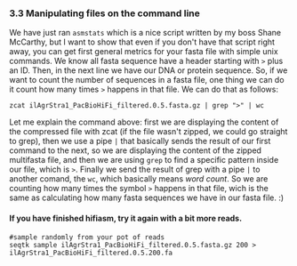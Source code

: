 ### 3.3 Manipulating files on the command line
We have just ran `asmstats` which is a nice script written by my boss Shane McCarthy, but I want to show that even if you don't have that script right away, you can get first general metrics for your fasta file with simple unix commands.
We know all fasta sequence have a header starting with `>` plus an ID. Then, in the next line we have our DNA or protein sequence. So, if we want to count the number of sequences in a fasta file, one thing we can do it count how many times `>` happens in that file. We can do that as follows:

```
zcat ilAgrStra1_PacBioHiFi_filtered.0.5.fasta.gz | grep ">" | wc

```
Let me explain the command above: first we are displaying the content of the compressed file with zcat (if the file wasn't zipped, we could go straight to grep), then we use a pipe `|` that basically sends the result of our first command to the next, so we are displaying the content of the zipped multifasta file, and then we are using `grep` to find a specific pattern inside our file, which is `>`. Finally we send the result of grep with a pipe `|` to another comand, the `wc`, which basically means _word count_. So we are counting how many times the symbol `>` happens in that file, wich is the same as calculating how many fasta sequences we have in our fasta file. :)  


#### If you have finished hifiasm, try it again with a bit more reads.

```
#sample randomly from your pot of reads
seqtk sample ilAgrStra1_PacBioHiFi_filtered.0.5.fasta.gz 200 > ilAgrStra1_PacBioHiFi_filtered.0.5.200.fa
